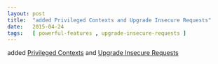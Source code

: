 ```yaml
---
layout: post
title:  "added Privileged Contexts and Upgrade Insecure Requests"
date:   2015-04-24
tags:   [ powerful-features , upgrade-insecure-requests ]
---
```


added [Privileged Contexts](/spec/powerful-features) and [Upgrade Insecure Requests](/spec/upgrade-insecure-requests)

